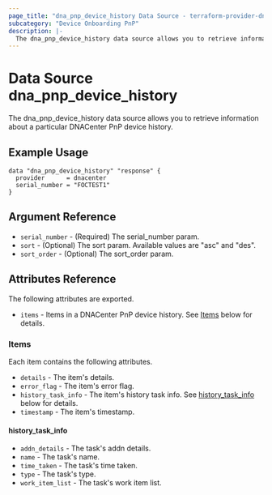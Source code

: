 ```yaml
---
page_title: "dna_pnp_device_history Data Source - terraform-provider-dnacenter"
subcategory: "Device Onboarding PnP"
description: |-
  The dna_pnp_device_history data source allows you to retrieve information about a particular DNACenter PnP device history.
---
```


# Data Source dna_pnp_device_history

The dna_pnp_device_history data source allows you to retrieve information about a particular DNACenter PnP device history.

## Example Usage

```hcl
data "dna_pnp_device_history" "response" {
  provider      = dnacenter
  serial_number = "FOCTEST1"
}
```

## Argument Reference

- `serial_number` - (Required) The serial_number param.
- `sort` - (Optional) The sort param. Available values are "asc" and "des".
- `sort_order` - (Optional) The sort_order param.

## Attributes Reference

The following attributes are exported.

- `items` - Items in a DNACenter PnP device history. See [Items](#items) below for details.

### Items

Each item contains the following attributes.

- `details` - The item's details.
- `error_flag` - The item's error flag.
- `history_task_info` - The item's history task info. See [history_task_info](#history_task_info) below for details.
- `timestamp` - The item's timestamp.

#### history_task_info

- `addn_details` - The task's addn details.
- `name` - The task's name.
- `time_taken` - The task's time taken.
- `type` - The task's type.
- `work_item_list` - The task's work item list.
